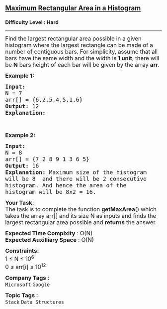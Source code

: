 <h2><a href="https://practice.geeksforgeeks.org/problems/maximum-rectangular-area-in-a-histogram-1587115620/1?page=1&difficulty[]=2&company[]=Microsoft&curated[]=1&sortBy=difficulty">Maximum Rectangular Area in a Histogram</a></h2><h3>Difficulty Level : Hard</h3><hr><div class="problems_problem_content__Xm_eO"><p><span style="font-size:18px">Find the largest rectangular area possible in a given histogram where the largest rectangle can be made of a number of contiguous bars. For simplicity, assume that all bars have the same width and the width is<strong> 1 unit</strong>, there will be <strong>N</strong> bars height of each bar will be given by the array <strong>arr</strong>.</span></p>

<p><span style="font-size:18px"><strong>Example 1:</strong></span></p>

<pre><span style="font-size:18px"><strong>Input:
</strong>N = 7
arr[] = {6,2,5,4,5,1,6</span><span style="font-size:18px">}
<strong>Output: </strong>12<strong>
Explanation: 
</strong></span><img alt="" src="http://d1hyf4ir1gqw6c.cloudfront.net/wp-content/uploads/histogram1.png"><span style="font-size:18px">
</span>
</pre>

<p><span style="font-size:18px"><strong>Example 2:</strong></span></p>

<pre><span style="font-size:18px"><strong>Input:
</strong>N = 8
arr[] = {7 2 8 9 1 3 6 5</span><span style="font-size:18px">}
<strong>Output: </strong>16<strong>
Explanation: </strong>Maximum size of the histogram 
will be 8&nbsp; and there will be 2 consecutive 
histogram. And hence the area of the 
histogram will be 8x2 = 16.</span></pre>

<p><span style="font-size:18px"><strong>Your Task:</strong><br>
The task is to complete the function&nbsp;<strong>getMaxArea</strong>() which takes the array arr[] and its size N as inputs and&nbsp;finds the largest rectangular area possible and <strong>returns</strong> the answer.</span></p>

<p><span style="font-size:18px"><strong>Expected Time Complxity</strong> : O(N)<br>
<strong>Expected Auxilliary Space</strong> : O(N)</span></p>

<p><span style="font-size:18px"><strong>Constraints:</strong><br>
1 ≤ N ≤ 10<sup>6</sup><br>
0 ≤ arr[i] ≤ 10<sup>12</sup></span></p>
</div><p><span style=font-size:18px><strong>Company Tags : </strong><br><code>Microsoft</code>&nbsp;<code>Google</code>&nbsp;<br><p><span style=font-size:18px><strong>Topic Tags : </strong><br><code>Stack</code>&nbsp;<code>Data Structures</code>&nbsp;